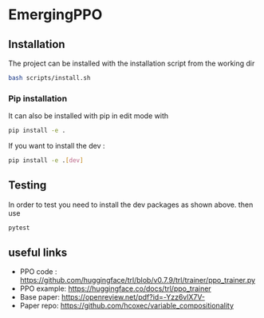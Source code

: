 # EmergingPPO

## Installation

The project can be installed with the installation script from the working dir
```bash
bash scripts/install.sh
```

### Pip installation
It can also be installed with pip in edit mode with 

```bash
pip install -e .
```


If you want to install the dev  :
```bash 
pip install -e .[dev]
```

## Testing
In order to test you need to install the dev packages as shown above. 
then use
```bash
pytest
```

## useful links
- PPO code : https://github.com/huggingface/trl/blob/v0.7.9/trl/trainer/ppo_trainer.py
- PPO example:  https://huggingface.co/docs/trl/ppo_trainer
- Base paper:  https://openreview.net/pdf?id=-Yzz6vlX7V-
- Paper repo:  https://github.com/hcoxec/variable_compositionality